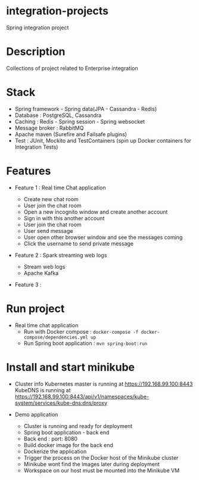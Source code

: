 # integration-projects
Spring integration project 




# Description 
Collections of project related to Enterprise integration 


# Stack 
+ Spring framework - Spring data(JPA - Cassandra - Redis)
+ Database : PostgreSQL, Cassandra 
+ Caching : Redis - Spring session - Spring websocket 
+ Message broker : RabbitMQ
+ Apache maven (Surefire and Failsafe plugins)
+ Test : JUnit, Mockito and TestContainers (spin up Docker containers for Integration Tests)





# Features 
+ Feature 1 : Real time Chat application 
    + Create new chat room 
    + User join the chat room 
    + Open a new incognito window and create another account 
    + Sign in with this another account 
    + User join the chat room 
    + User send message 
    + User open other browser window and see the messages coming 
    + Click the username to send private message 


+ Feature 2 : Spark streaming web logs 
    + Stream web logs 
    + Apache Kafka 







+ Feature 3 :



# Run project 
+ Real time chat application 
    + Run with Docker compose : `docker-compose -f docker-compose/dependencies.yml up`
    + Run Spring boot application : `mvn spring-boot:run`







# Install and start minikube



+ Cluster info 
Kubernetes master is running at https://192.168.99.100:8443
KubeDNS is running at https://192.168.99.100:8443/api/v1/namespaces/kube-system/services/kube-dns:dns/proxy


+ Demo application 
    + Cluster is running and ready for deployment 
    + Spring boot application - back end 
    + Back end : port: 8080 
    + Build docker image for the back end 
    + Dockerize the application 
    + Trigger the process on the Docker host of the Minikube cluster 
    + Minikube wont find the images later during deployment 
    + Workspace on our host must be mounted into the Minikube VM








